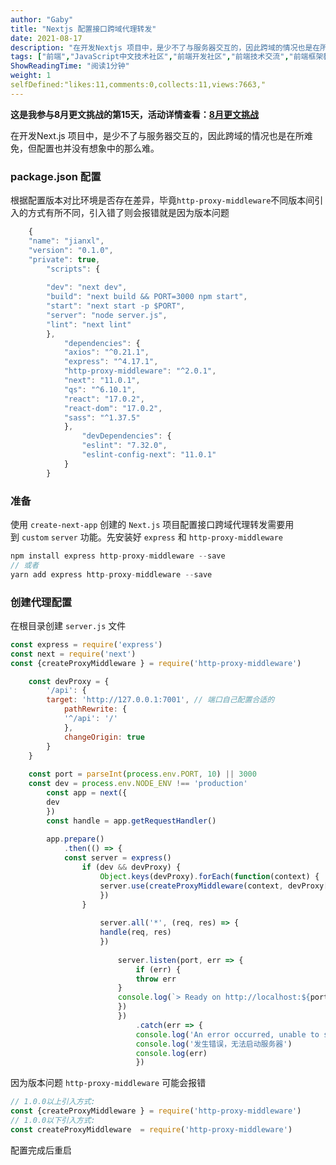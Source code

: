 ```yaml
---
author: "Gaby"
title: "Nextjs 配置接口跨域代理转发"
date: 2021-08-17
description: "在开发Nextjs 项目中，是少不了与服务器交互的，因此跨域的情况也是在所难免，但配置也并没有想象中的那么难。来跟着我做，让开发闭环。"
tags: ["前端","JavaScript中文技术社区","前端开发社区","前端技术交流","前端框架教程","JavaScript 学习资源","CSS 技巧与最佳实践","HTML5 最新动态","前端工程师职业发展","开源前端项目","前端技术趋势"]
ShowReadingTime: "阅读1分钟"
weight: 1
selfDefined:"likes:11,comments:0,collects:11,views:7663,"
---
```

**这是我参与8月更文挑战的第15天，活动详情查看：[8月更文挑战](https://juejin.cn/post/6987962113788493831 "https://juejin.cn/post/6987962113788493831")**

在开发Next.js 项目中，是少不了与服务器交互的，因此跨域的情况也是在所难免，但配置也并没有想象中的那么难。

### package.json 配置

根据配置版本对比环境是否存在差异，毕竟`http-proxy-middleware`不同版本间引入的方式有所不同，引入错了则会报错就是因为版本问题

```js
    {
    "name": "jianxl",
    "version": "0.1.0",
    "private": true,
        "scripts": {
        
        "dev": "next dev",
        "build": "next build && PORT=3000 npm start",
        "start": "next start -p $PORT",
        "server": "node server.js",
        "lint": "next lint"
        },
            "dependencies": {
            "axios": "^0.21.1",
            "express": "^4.17.1",
            "http-proxy-middleware": "^2.0.1",
            "next": "11.0.1",
            "qs": "^6.10.1",
            "react": "17.0.2",
            "react-dom": "17.0.2",
            "sass": "^1.37.5"
            },
                "devDependencies": {
                "eslint": "7.32.0",
                "eslint-config-next": "11.0.1"
            }
        }
```

### 准备

使用 `create-next-app` 创建的 `Next.js` 项目配置接口跨域代理转发需要用到 `custom` `server` 功能。先安装好 `express` 和 `http-proxy-middleware`

```js
npm install express http-proxy-middleware --save
// 或者
yarn add express http-proxy-middleware --save
```

### 创建代理配置

在根目录创建 `server.js` 文件

```js
const express = require('express')
const next = require('next')
const {createProxyMiddleware } = require('http-proxy-middleware')

    const devProxy = {
        '/api': {
        target: 'http://127.0.0.1:7001', // 端口自己配置合适的
            pathRewrite: {
            '^/api': '/'
            },
            changeOrigin: true
        }
    }
    
    const port = parseInt(process.env.PORT, 10) || 3000
    const dev = process.env.NODE_ENV !== 'production'
        const app = next({
        dev
        })
        const handle = app.getRequestHandler()
        
        app.prepare()
            .then(() => {
            const server = express()
                if (dev && devProxy) {
                    Object.keys(devProxy).forEach(function(context) {
                    server.use(createProxyMiddleware(context, devProxy[context]))
                    })
                }
                
                    server.all('*', (req, res) => {
                    handle(req, res)
                    })
                    
                        server.listen(port, err => {
                            if (err) {
                            throw err
                        }
                        console.log(`> Ready on http://localhost:${port}`)
                        })
                        })
                            .catch(err => {
                            console.log('An error occurred, unable to start the server')
                            console.log('发生错误，无法启动服务器')
                            console.log(err)
                            })
```

因为版本问题 `http-proxy-middleware` 可能会报错

```js
// 1.0.0以上引入方式:
const {createProxyMiddleware } = require('http-proxy-middleware')
// 1.0.0以下引入方式:
const createProxyMiddleware  = require('http-proxy-middleware')
```

配置完成后重启